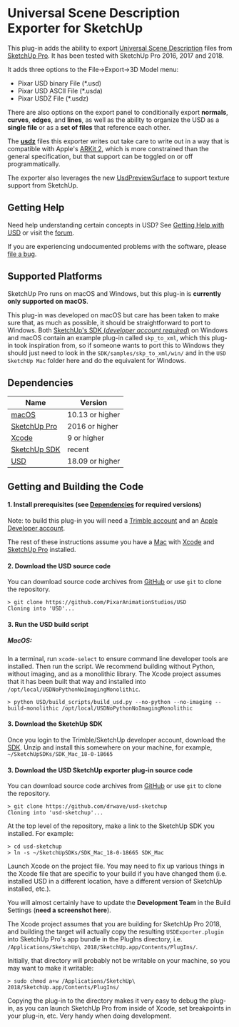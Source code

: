 Universal Scene Description Exporter for SketchUp
=================================================

This plug-in adds the ability to export [Universal Scene
Description](http://openusd.org/docs/index.html) files from [SketchUp
Pro](https://www.sketchup.com). It has been tested with SketchUp Pro 2016, 2017 and 2018.

It adds three options to the File->Export->3D Model menu:

- Pixar USD binary File (*.usd)
- Pixar USD ASCII File (*.usda)
- Pixar USDZ  File (*.usdz)

There are also options on the export panel to conditionally export
**normals**, **curves**, **edges**, and **lines**, as well as the ability to organize
the USD as a **single file** or as a **set of files** that reference each
other.

The [**usdz**](https://graphics.pixar.com/usd/docs/Usdz-File-Format-Specification.html) files this exporter writes out take care to write out in a way that is compatible with Apple's [ARKit 2](https://developer.apple.com/arkit/), which is more constrained than the general specification, but that support can be toggled on or off programmatically.

The exporter also leverages the new [UsdPreviewSurface](https://graphics.pixar.com/usd/docs/UsdPreviewSurface-Proposal.html) to support texture support from SketchUp.


Getting Help
------------

Need help understanding certain concepts in USD? See [Getting Help
with USD](http://openusd.org/docs/Getting-Help-with-USD.html) or visit
the [forum](https://groups.google.com/forum/#!forum/usd-interest).

If you are experiencing undocumented problems with the software, please 
[file a bug](https://github.com/drwave/usd-sketchup/issues/new).

Supported Platforms
-------------------

SketchUp Pro runs on macOS and Windows, but this plug-in is **currently
only supported on macOS**.

This plug-in was developed on macOS but care has been taken to make
sure that, as much as possible, it should be straightforward to port
to Windows. Both [SketchUp's SDK (*developer account required*)](https://extensions.sketchup.com/en/developer_center/sketchup_sdk) on Windows and macOS contain an
example plug-in called `skp_to_xml`, which this plug-in took
inspiration from, so if someone wants to port this to Windows they
should just need to look in the `SDK/samples/skp_to_xml/win/` and in
the `USD SketchUp Mac` folder here and do the equivalent for Windows.

Dependencies
------------

| Name | Version |
| ---- | ------- |
| [macOS](https://www.apple.com/mac/) | 10.13 or higher | 
| [SketchUp Pro](https://www.sketchup.com/download/all) | 2016 or higher | 
| [Xcode](developer.apple.com) | 9 or higher |
| [SketchUp SDK](https://extensions.sketchup.com/en/developer_center/sketchup_sdk) | recent|
| [USD](https://extensions.sketchup.com/en/developer_center/sketchup_sdk) | 18.09 or higher |

Getting and Building the Code
-----------------------------


#### 1. Install prerequisites (see [Dependencies](#dependencies) for required versions)

Note: to build this plug-in you will need a [Trimble account](http://identity.trimble.com) and an [Apple Developer account](https://developer.apple.com/account/).

The rest of these instructions assume you have a [Mac](https://www.apple.com/mac/) with [Xcode](developer.apple.com) and [SketchUp Pro](https://www.sketchup.com/download/all) installed.

#### 2. Download the USD source code

You can download source code archives from [GitHub](https://www.github.com/PixarAnimationStudios/USD) or use ```git``` to clone the repository.

```
> git clone https://github.com/PixarAnimationStudios/USD
Cloning into 'USD'...
```

#### 3. Run the USD build script

##### MacOS:

In a terminal, run ```xcode-select``` to ensure command line developer tools are 
installed. Then run the script. We recommend building without Python, without imaging, and as a monolithic library. The Xcode project assumes that it has been built that way and installed into ```/opt/local/USDNoPythonNoImagingMonolithic```.

```
> python USD/build_scripts/build_usd.py --no-python --no-imaging --build-monolithic /opt/local/USDNoPythonNoImagingMonolithic
```

#### 3. Download the SketchUp SDK

Once you login to the Trimble/SketchUp developer account, download the [SDK](https://extensions.sketchup.com/en/developer_center/sketchup_sdk). Unzip and install this somewhere on your machine, for example, ```~/SketchUpSDKs/SDK_Mac_18-0-18665```

#### 3. Download the USD SketchUp exporter plug-in source code

You can download source code archives from [GitHub](https://www.github.com/drwave/usd-sketchup) or use ```git``` to clone the repository.

```
> git clone https://github.com/drwave/usd-sketchup
Cloning into 'usd-sketchup'...
```
At the top level of the repository, make a link to the SketchUp SDK you installed. For example:

```
> cd usd-sketchup
> ln -s ~/SketchUpSDKs/SDK_Mac_18-0-18665 SDK_Mac
```

Launch Xcode on the project file. You may need to fix up various things in the Xcode file that are specific to your build if you have changed them (i.e. installed USD in a different location, have a different version of SketchUp installed, etc.).

You will almost certainly have to update the **Development Team** in the Build Settings (**need a screenshot here**).

The Xcode project assumes that you are building for SketchUp Pro 2018, and building the target will actually copy the resulting ```USDExporter.plugin``` into SketchUp Pro's app bundle in the PlugIns directory, i.e. ```/Applications/SketchUp\ 2018/SketchUp.app/Contents/PlugIns/```.

Initially, that directory will probably not be writable on your machine, so you may want to make it writable:

```
> sudo chmod a+w /Applications/SketchUp\ 2018/SketchUp.app/Contents/PlugIns/
```

Copying the plug-in to the directory makes it very easy to debug the plug-in, as you can launch SketchUp Pro from inside of Xcode, set breakpoints in your plug-in, etc. Very handy when doing development.






